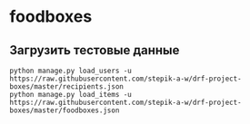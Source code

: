 # foodboxes

## Загрузить тестовые данные

```
python manage.py load_users -u https://raw.githubusercontent.com/stepik-a-w/drf-project-boxes/master/recipients.json
python manage.py load_items -u https://raw.githubusercontent.com/stepik-a-w/drf-project-boxes/master/foodboxes.json
```
